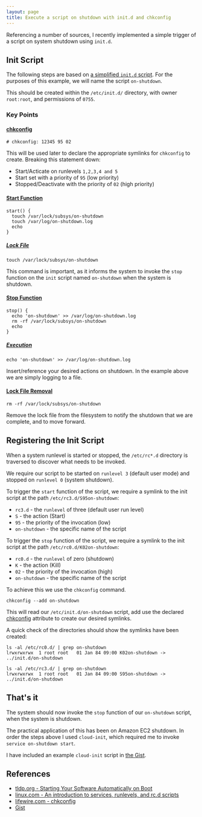 ```yaml
---
layout: page
title: Execute a script on shutdown with init.d and chkconfig
---
```


Referencing a number of sources, I recently implemented a simple trigger of a script on system shutdown using `init.d`.

## Init Script
The following steps are based on [a simplified `init.d` script](https://gist.github.com/marckysharky/69b4930fe087d47dd9d8b7018d40b44c#file-etc_init-d_on-shutdown). For the purposes of this example, we will name the script `on-shutdown`.

This should be created within the `/etc/init.d/` directory, with owner `root:root`, and permissions of `0755`.

### Key Points

#### [chkconfig](https://gist.github.com/marckysharky/69b4930fe087d47dd9d8b7018d40b44c#file-on-shutdown-sh-L5)
```
# chkconfig: 12345 95 02
```
This will be used later to declare the appropriate symlinks for `chkconfig` to create. Breaking this statement down:

- Start/Acticate on runlevels `1,2,3,4 and 5`
- Start set with a priority of `95` (low priority)
- Stopped/Deactivate with the priority of `02` (high priority)

#### [Start Function](https://gist.github.com/marckysharky/69b4930fe087d47dd9d8b7018d40b44c#file-on-shutdown-sh-L20-L24)
```
start() {
  touch /var/lock/subsys/on-shutdown
  touch /var/log/on-shutdown.log
  echo
}
```

##### [Lock File](https://gist.github.com/marckysharky/69b4930fe087d47dd9d8b7018d40b44c#file-on-shutdown-sh-L21)
```
touch /var/lock/subsys/on-shutdown
```

This command is important, as it informs the system to invoke the `stop` function on the `init` script named `on-shutdown` when the system is shutdown.

#### [Stop Function](https://gist.github.com/marckysharky/69b4930fe087d47dd9d8b7018d40b44c#file-on-shutdown-sh-L25-L29)
```
stop() {
  echo 'on-shutdown' >> /var/log/on-shutdown.log
  rm -rf /var/lock/subsys/on-shutdown
  echo
}
```

##### [Execution](https://gist.github.com/marckysharky/69b4930fe087d47dd9d8b7018d40b44c#file-on-shutdown-sh-L26)
```
echo 'on-shutdown' >> /var/log/on-shutdown.log
```

Insert/reference your desired actions on shutdown. In the example above we are simply logging to a file.

#### [Lock File Removal](https://gist.github.com/marckysharky/69b4930fe087d47dd9d8b7018d40b44c#file-on-shutdown-sh-L27)
```
rm -rf /var/lock/subsys/on-shutdown
```

Remove the lock file from the filesystem to notify the shutdown that we are complete, and to move forward.

## Registering the Init Script
When a system runlevel is started or stopped, the `/etc/rc*.d` directory is traversed to discover what needs to be invoked.

We require our script to be started on `runlevel 3` (default user mode) and stopped on `runlevel 0` (system shutdown).

To trigger the `start` function of the script, we require a symlink to the init script at the path `/etc/rc3.d/S95on-shutdown`:

- `rc3.d` - the `runlevel` of three (default user run level)
- `S` - the action (Start)
- `95` - the priority of the invocation (low)
- `on-shutdown` - the specific name of the script

To trigger the `stop` function of the script, we require a symlink to the init script at the path `/etc/rc0.d/K02on-shutdown`:

- `rc0.d` - the `runlevel` of zero (shutdown)
- `K` - the action (Kill)
- `02` - the priority of the invocation (high)
- `on-shutdown` - the specific name of the script

To achieve this we use the `chkconfig` command.

```
chkconfig --add on-shutdown
```

This will read our `/etc/init.d/on-shutdown` script, add use the declared [chkconfig](#chkconfighttpsgistgithubcommarckysharky69b4930fe087d47dd9d8b7018d40b44cfile-on-shutdown-sh-l5) attribute to create our desired symlinks.

A quick check of the directories should show the symlinks have been created:

```
ls -al /etc/rc0.d/ | grep on-shutdown
lrwxrwxrwx  1 root root   01 Jan 84 09:00 K02on-shutdown -> ../init.d/on-shutdown

ls -al /etc/rc3.d/ | grep on-shutdown
lrwxrwxrwx  1 root root   01 Jan 84 09:00 S95on-shutdown -> ../init.d/on-shutdown
```

## That's it
The system should now invoke the `stop` function of our `on-shutdown` script, when the system is shutdown.

The practical application of this has been on Amazon EC2 shutdown. In order the steps above I used `cloud-init`, which required me to invoke `service on-shutdown start`.

I have included an example `cloud-init` script in [the Gist](https://gist.github.com/marckysharky/69b4930fe087d47dd9d8b7018d40b44c#file-cloud-init).

## References
- [tldp.org - Starting Your Software Automatically on Boot](http://www.tldp.org/HOWTO/HighQuality-Apps-HOWTO/boot.html)
- [linux.com - An introduction to services, runlevels, and rc.d scripts](https://www.linux.com/news/introduction-services-runlevels-and-rcd-scripts)
- [lifewire.com - chkconfig](https://www.lifewire.com/chkconfig-linux-command-4091890)
- [Gist](https://gist.github.com/marckysharky/69b4930fe087d47dd9d8b7018d40b44c)
